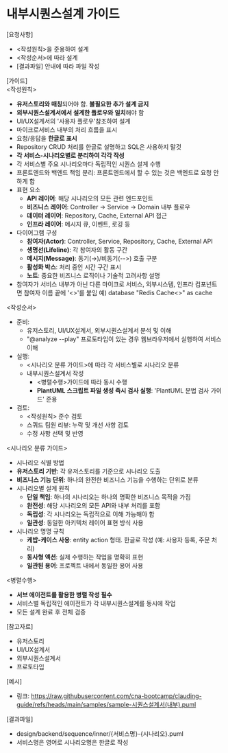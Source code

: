 # 내부시퀀스설계 가이드 

[요청사항]
- <작성원칙>을 준용하여 설계
- <작성순서>에 따라 설계
- [결과파일] 안내에 따라 파일 작성 

[가이드]  
<작성원칙>
- **유저스토리와 매칭**되어야 함. **불필요한 추가 설계 금지**
- **외부시퀀스설계서에서 설계한 플로우와 일치**해야 함 
- UI/UX설계서의 '사용자 플로우'참조하여 설계
- 마이크로서비스 내부의 처리 흐름을 표시 
- 요청/응답을 **한글로 표시**
- Repository CRUD 처리를 한글로 설명하고 SQL은 사용하지 말것  
- **각 서비스-시나리오별로 분리하여 각각 작성**
- 각 서비스별 주요 시나리오마다 독립적인 시퀀스 설계 수행
- 프론트엔드와 백엔드 책임 분리: 프론트엔드에서 할 수 있는 것은 백엔드로 요청 안하게 함  
- 표현 요소
  - **API 레이어**: 해당 시나리오의 모든 관련 엔드포인트
  - **비즈니스 레이어**: Controller → Service → Domain 내부 플로우
  - **데이터 레이어**: Repository, Cache, External API 접근
  - **인프라 레이어**: 메시지 큐, 이벤트, 로깅 등
- 다이어그램 구성
  - **참여자(Actor)**: Controller, Service, Repository, Cache, External API
  - **생명선(Lifeline)**: 각 참여자의 활동 구간
  - **메시지(Message)**: 동기(→)/비동기(-->) 호출 구분
  - **활성화 박스**: 처리 중인 시간 구간 표시
  - **노트**: 중요한 비즈니스 로직이나 기술적 고려사항 설명
- 참여자가 서비스 내부가 아닌 다른 마이크로 서비스, 외부시스템, 인프라 컴포넌트면 참여자 이름 끝에 '<<E>>'를 붙임 
  예) database "Redis Cache<<E>>" as cache

<작성순서>
- 준비: 
  - 유저스토리, UI/UX설계서, 외부시퀀스설계서 분석 및 이해 
  - "@analyze --play" 프로토타입이 있는 경우 웹브라우저에서 실행하여 서비스 이해
- 실행: 
  - <시나리오 분류 가이드>에 따라 각 서비스별로 시나리오 분류 
  - 내부시퀀스설계서 작성 
    - <병렬수행>가이드에 따라 동시 수행 
    - **PlantUML 스크립트 파일 생성 즉시 검사 실행**: 'PlantUML 문법 검사  가이드' 준용 
- 검토:
  - <작성원칙> 준수 검토
  - 스쿼드 팀원 리뷰: 누락 및 개선 사항 검토
  - 수정 사항 선택 및 반영
  
<시나리오 분류 가이드>
-  시나리오 식별 방법
  - **유저스토리 기반**: 각 유저스토리를 기준으로 시나리오 도출
  - **비즈니스 기능 단위**: 하나의 완전한 비즈니스 기능을 수행하는 단위로 분류
- 시나리오별 설계 원칙
  - **단일 책임**: 하나의 시나리오는 하나의 명확한 비즈니스 목적을 가짐
  - **완전성**: 해당 시나리오의 모든 API와 내부 처리를 포함
  - **독립성**: 각 시나리오는 독립적으로 이해 가능해야 함
  - **일관성**: 동일한 아키텍처 레이어 표현 방식 사용
- 시나리오 명명 규칙
  - **케밥-케이스 사용**: entity action 형태. 한글로 작성 (예: 사용자 등록, 주문 처리)
  - **동사형 액션**: 실제 수행하는 작업을 명확히 표현
  - **일관된 용어**: 프로젝트 내에서 동일한 용어 사용

<병렬수행>
- **서브 에이전트를 활용한 병렬 작성 필수**
- 서비스별 독립적인 에이전트가 각 내부시퀀스설계를 동시에 작업
- 모든 설계 완료 후 전체 검증

[참고자료]
- 유저스토리
- UI/UX설계서
- 외부시퀀스설계서
- 프로토타입

[예시]
- 링크: https://raw.githubusercontent.com/cna-bootcamp/clauding-guide/refs/heads/main/samples/sample-시퀀스설계서(내부).puml

[결과파일]
- design/backend/sequence/inner/{서비스명}-{시나리오}.puml
- 서비스명은 영어로 시나리오명은 한글로 작성  

